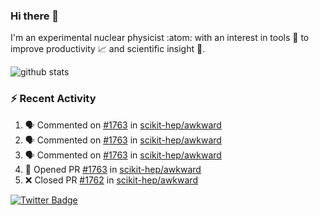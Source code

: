 ### Hi there 👋 

I'm an experimental nuclear physicist :atom: with an interest in tools :wrench: to improve productivity :chart_with_upwards_trend: and scientific insight :telescope:.

![github stats](https://github-readme-stats.vercel.app/api?username=agoose77&show_icons=true&hide_rank=true&hide_title=true&bg_color=30,e76445,904e95&text_color=efe3ec&icon_color=efe3ec)
<!--
**agoose77/agoose77** is a ✨ _special_ ✨ repository because its `README.md` (this file) appears on your GitHub profile.

Here are some ideas to get you started:

- 🔭 I’m currently working on ...
- 🌱 I’m currently learning ...
- 👯 I’m looking to collaborate on ...
- 🤔 I’m looking for help with ...
- 💬 Ask me about ...
- 📫 How to reach me: ...
- 😄 Pronouns: ...
- ⚡ Fun fact: ...
-->

### :zap: Recent Activity
<!--START_SECTION:activity-->
1. 🗣 Commented on [#1763](https://github.com/scikit-hep/awkward/issues/1763) in [scikit-hep/awkward](https://github.com/scikit-hep/awkward)
2. 🗣 Commented on [#1763](https://github.com/scikit-hep/awkward/issues/1763) in [scikit-hep/awkward](https://github.com/scikit-hep/awkward)
3. 🗣 Commented on [#1763](https://github.com/scikit-hep/awkward/issues/1763) in [scikit-hep/awkward](https://github.com/scikit-hep/awkward)
4. 💪 Opened PR [#1763](https://github.com/scikit-hep/awkward/pull/1763) in [scikit-hep/awkward](https://github.com/scikit-hep/awkward)
5. ❌ Closed PR [#1762](https://github.com/scikit-hep/awkward/pull/1762) in [scikit-hep/awkward](https://github.com/scikit-hep/awkward)
<!--END_SECTION:activity-->


[![Twitter Badge](https://img.shields.io/twitter/follow/agoose77?style=flat-square&logo=Twitter&logoColor=white&color=cornflowerblue)](https://twitter.com/agoose77)
